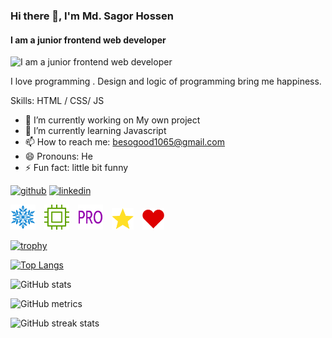 ### Hi there 👋, I'm Md. Sagor Hossen
#### I am a junior frontend web developer
![I am a junior frontend web developer](https://pixabay.com/photos/software-developer-web-developer-6521720/)

I love programming .  Design and logic of programming bring me happiness.

Skills:  HTML / CSS/ JS

- 🔭 I’m currently working on My own project 
- 🌱 I’m currently learning Javascript 
- 📫 How to reach me: besogood1065@gmail.com 
- 😄 Pronouns: He 
- ⚡ Fun fact: little bit funny 


[<img src='https://cdn.jsdelivr.net/npm/simple-icons@3.0.1/icons/github.svg' alt='github' height='40'>](https://github.com/lifelonglearner8180)  [<img src='https://cdn.jsdelivr.net/npm/simple-icons@3.0.1/icons/linkedin.svg' alt='linkedin' height='40'>](https://www.linkedin.com/in/https://www.linkedin.com/in/md-sagor-hossen-23966327b//)  

<a href='https://archiveprogram.github.com/'><img src='https://raw.githubusercontent.com/acervenky/animated-github-badges/master/assets/acbadge.gif' width='40' height='40'></a> <a href='https://docs.github.com/en/developers'><img src='https://raw.githubusercontent.com/acervenky/animated-github-badges/master/assets/devbadge.gif' width='40' height='40'></a> <a href='https://github.com/pricing'><img src='https://raw.githubusercontent.com/acervenky/animated-github-badges/master/assets/pro.gif' width='40' height='40'></a> <a href='https://stars.github.com/'><img src='https://raw.githubusercontent.com/acervenky/animated-github-badges/master/assets/starbadge.gif' width='35' height='35'></a> <a href='https://docs.github.com/en/github/supporting-the-open-source-community-with-github-sponsors'><img src='https://raw.githubusercontent.com/acervenky/animated-github-badges/master/assets/sponsorbadge.gif' width='35' height='35'></a> 

[![trophy](https://github-profile-trophy.vercel.app/?username=lifelonglearner8180)](https://github.com/ryo-ma/github-profile-trophy)

[![Top Langs](https://github-readme-stats.vercel.app/api/top-langs/?username=lifelonglearner8180)](https://github.com/anuraghazra/github-readme-stats)

![GitHub stats](https://github-readme-stats.vercel.app/api?username=lifelonglearner8180&show_icons=true&count_private=true)  

![GitHub metrics](https://metrics.lecoq.io/lifelonglearner8180)  

![GitHub streak stats](https://streak-stats.demolab.com/?user=lifelonglearner8180)  


